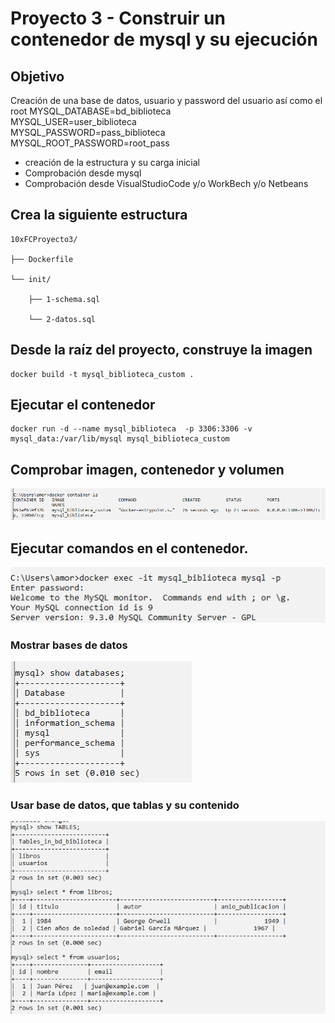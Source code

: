 # Proyecto 3 - Construir un contenedor de mysql y su ejecución

## Objetivo

Creación de una base de datos, usuario y password del usuario así como el root
MYSQL_DATABASE=bd_biblioteca \
    MYSQL_USER=user_biblioteca \
    MYSQL_PASSWORD=pass_biblioteca \
    MYSQL_ROOT_PASSWORD=root_pass

- creación de la estructura y su carga inicial
- Comprobación desde mysql
- Comprobación desde VisualStudioCode y/o WorkBech y/o Netbeans

## Crea la siguiente estructura

```
10xFCProyecto3/

├── Dockerfile 

└── init/ 

    ├── 1-schema.sql 
    
    └── 2-datos.sql
```

## Desde la raíz del proyecto, construye la imagen

```docker
docker build -t mysql_biblioteca_custom .
```

## Ejecutar el contenedor

``` docker
docker run -d --name mysql_biblioteca  -p 3306:3306 -v mysql_data:/var/lib/mysql mysql_biblioteca_custom
```

## Comprobar imagen, contenedor y volumen
![alt text](image.png)


## Ejecutar comandos en el contenedor.
![alt text](image-1.png)

### Mostrar bases de datos

![alt text](image-2.png)

### Usar base de datos, que tablas y su contenido
![alt text](image-3.png)